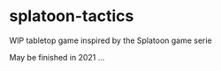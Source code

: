 # splatoon-tactics

WIP tabletop game inspired by the Splatoon game serie

May be finished in 2021 ...
